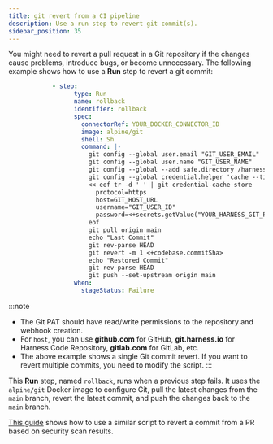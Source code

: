 ```yaml
---
title: git revert from a CI pipeline
description: Use a run step to revert git commit(s).
sidebar_position: 35
---
```


You might need to revert a pull request in a Git repository if the changes cause problems, introduce bugs, or become unnecessary. The following example shows how to use a **Run** step to revert a git commit:

```yaml
            - step:
                  type: Run
                  name: rollback
                  identifier: rollback
                  spec:
                    connectorRef: YOUR_DOCKER_CONNECTOR_ID
                    image: alpine/git
                    shell: Sh
                    command: |-
                      git config --global user.email "GIT_USER_EMAIL"
                      git config --global user.name "GIT_USER_NAME"
                      git config --global --add safe.directory /harness
                      git config --global credential.helper 'cache --timeout 600'
                      << eof tr -d ' ' | git credential-cache store 
                        protocol=https
                        host=GIT_HOST_URL
                        username="GIT_USER_ID"
                        password=<+secrets.getValue("YOUR_HARNESS_GIT_PAT_SECRET")>
                      eof
                      git pull origin main
                      echo "Last Commit"
                      git rev-parse HEAD
                      git revert -m 1 <+codebase.commitSha>
                      echo "Restored Commit"
                      git rev-parse HEAD
                      git push --set-upstream origin main
                  when:
                    stageStatus: Failure
```

:::note
- The Git PAT should have read/write permissions to the repository and webhook creation.
- For `host`, you can use **github.com** for GitHub, **git.harness.io** for Harness Code Repository, **gitlab.com** for GitLab, etc.
- The above example shows a single Git commit revert. If you want to revert multiple commits, you need to modify the script.
:::

This **Run** step, named `rollback`, runs when a previous step fails. It uses the `alpine/git` Docker image to configure Git, pull the latest changes from the `main` branch, revert the latest commit, and push the changes back to the `main` branch.

[This guide](../../development-guides/security/git_revert_from_pr) shows how to use a similar script to revert a commit from a PR based on security scan results.